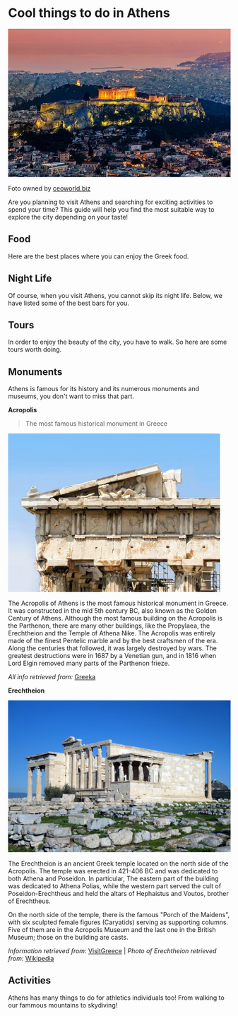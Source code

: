 # Cool things to do in Athens

![alt text](media/acro.jpg)


Foto owned by [ceoworld.biz](https://ceoworld.biz/)


Are you planning to visit Athens and searching for exciting activities to spend your time? This guide will help you find the most suitable way to explore the city depending on your taste!

## Food

Here are the best places where you can enjoy the Greek food.



## Night Life

Of course, when you visit Athens, you cannot skip its night life. Below, we have listed some of the best bars for you.



## Tours

In order to enjoy the beauty of the city, you have to walk. So here are some tours worth doing.



## Monuments

Athens is famous for its history and its numerous monuments and museums, you don't want to miss that part.

**Acropolis**
>The most famous historical monument in Greece

![Acropolis](/media/acropolis.jpg)

The Acropolis of Athens is the most famous historical monument in Greece. It was constructed in the mid 5th century BC, also known as the Golden Century of Athens. Although the most famous building on the Acropolis is the Parthenon, there are many other buildings, like the Propylaea, the Erechtheion and the Temple of Athena Nike. The Acropolis was entirely made of the finest Pentelic marble and by the best craftsmen of the era. Along the centuries that followed, it was largely destroyed by wars. The greatest destructions were in 1687 by a Venetian gun, and in 1816 when Lord Elgin removed many parts of the Parthenon frieze.

*All info retrieved from:* [Greeka](https://www.greeka.com/greece-history/monuments/) 

**Erechtheion**

![Erechtheion](media/erechtheion.jpg "Erechtheion")

The Erechtheion is an ancient Greek temple located on the north side of the Acropolis. The temple was erected in 421-406 BC and was dedicated to both Athena and Poseidon. In particular, The eastern part of the building was dedicated to Athena Polias, while the western part served the cult of Poseidon-Erechtheus and held the altars of Hephaistus and Voutos, brother of Erechtheus.

On the north side of the temple, there is the famous "Porch of the Maidens", with six sculpted female figures (Caryatids) serving as supporting columns. Five of them are in the Acropolis Museum and the last one in the British Museum; those on the building are casts.

*Information retrieved from:* [VisitGreece](http://www.visitgreece.gr/en/culture/monuments/erechtheion) | 
*Photo of Erechtheion retrieved from:* [Wikipedia](https://en.wikipedia.org/wiki/Erechtheion)


## Activities

Athens has many things to do for athletics individuals too! From walking to our fammous mountains to skydiving!
